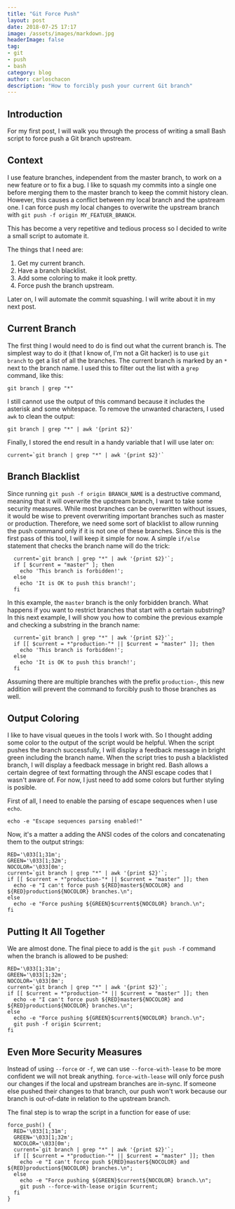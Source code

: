 ```yaml
---
title: "Git Force Push"
layout: post
date: 2018-07-25 17:17
image: /assets/images/markdown.jpg
headerImage: false
tag:
- git
- push
- bash
category: blog
author: carloschacon
description: "How to forcibly push your current Git branch"
---
```


## Introduction

For my first post, I will walk you through the process of writing a small Bash script to force push a Git branch upstream.

## Context

I use feature branches, independent from the master branch, to work on a new feature or to fix a bug.
I like to squash my commits into a single one before merging them to the master branch to keep the commit history clean.
However, this causes a conflict between my local branch and the upstream one. I can force push my local changes to overwrite 
the upstream branch with `git push -f origin MY_FEATUER_BRANCH`.

This has become a very repetitive and tedious process so I decided to write a small script to automate it.

The things that I need are:
1. Get my current branch.
2. Have a branch blacklist.
3. Add some coloring to make it look pretty.
4. Force push the branch upstream.


Later on, I will automate the commit squashing. I will write about it in my next post.

## Current Branch

The first thing I would need to do is find out what the current branch is. The simplest way to do it (that I know of, I'm not a Git hacker) is to use `git branch`
to get a list of all the branches.
The current branch is marked by an `*` next to the branch name. I used this to filter out the list with a `grep` command, like this:

```
git branch | grep "*"
```

I still cannot use the output of this command because it includes the asterisk and some whitespace. To remove the unwanted characters, I used `awk` to clean the output:

```
git branch | grep "*" | awk '{print $2}'

```

Finally, I stored the end result in a handy variable that I will use later on:

```
current=`git branch | grep "*" | awk '{print $2}'`
```

## Branch Blacklist

Since running `git push -f origin BRANCH_NAME` is a destructive command, meaning that it will overwrite the upstream branch, I want to take some security measures.
While most branches can be overwritten without issues, it would be wise to prevent overwriting important branches such as master or production.
Therefore, we need some sort of blacklist to allow running the push command only if it is not one of these branches. Since this is the first pass of this tool, I will keep it
simple for now. A simple `if/else` statement that checks the branch name will do the trick:

```
  current=`git branch | grep "*" | awk '{print $2}'`;
  if [ $current = "master" ]; then
    echo 'This branch is forbidden!';
  else
    echo 'It is OK to push this branch!';
  fi
```

In this example, the `master` branch is the only forbidden branch. What happens if you want to restrict branches that start with a certain substring?
In this next example, I will show you how to combine the previous example and checking a substring in the branch name:

```
  current=`git branch | grep "*" | awk '{print $2}'`;
  if [[ $current = *"production-"* || $current = "master" ]]; then
    echo 'This branch is forbidden!';
  else
    echo 'It is OK to push this branch!';
  fi
```

Assuming there are multiple branches with the prefix `production-`, this new addition will prevent the command to forcibly push to those branches as well.

## Output Coloring

I like to have visual queues in the tools I work with. So I thought adding some color to the output of the script would be helpful.
When the script pushes the branch successfully, I will display a feedback message in bright green including the branch name.
When the script tries to push a blacklisted branch, I will display a feedback message in bright red.
Bash allows a certain degree of text formatting through the ANSI escape codes that I wasn't aware of. For now, I just need to add some colors but further styling
is posible.

First of all, I need to enable the parsing of escape sequences when I use `echo`.

```
echo -e "Escape sequences parsing enabled!"
```

Now, it's a matter a adding the ANSI codes of the colors and concatenating them to the output strings:

```
RED='\033[1;31m';
GREEN='\033[1;32m';
NOCOLOR='\033[0m';
current=`git branch | grep "*" | awk '{print $2}'`;
if [[ $current = *"production-"* || $current = "master" ]]; then
  echo -e "I can't force push ${RED}master${NOCOLOR} and ${RED}production${NOCOLOR} branches.\n";
else
  echo -e "Force pushing ${GREEN}$current${NOCOLOR} branch.\n";
fi

```


## Putting It All Together

We are almost done. The final piece to add is the `git push -f` command when the branch is allowed to be pushed:

```
RED='\033[1;31m';
GREEN='\033[1;32m';
NOCOLOR='\033[0m';
current=`git branch | grep "*" | awk '{print $2}'`;
if [[ $current = *"production-"* || $current = "master" ]]; then
  echo -e "I can't force push ${RED}master${NOCOLOR} and ${RED}production${NOCOLOR} branches.\n";
else
  echo -e "Force pushing ${GREEN}$current${NOCOLOR} branch.\n";
  git push -f origin $current;
fi
```

## Even More Security Measures

Instead of using `--force` or `-f`, we can use `--force-with-lease` to be more confident we will not break anything.
`force-with-lease` will only force push our changes if the local and upstream branches are in-sync. If someone else pushed their changes to that branch,
our push won't work because our branch is out-of-date in relation to the upstream branch.

The final step is to wrap the script in a function for ease of use:


```
force_push() {
  RED='\033[1;31m';
  GREEN='\033[1;32m';
  NOCOLOR='\033[0m';
  current=`git branch | grep "*" | awk '{print $2}'`;
  if [[ $current = *"production-"* || $current = "master" ]]; then
    echo -e "I can't force push ${RED}master${NOCOLOR} and ${RED}production${NOCOLOR} branches.\n";
  else
    echo -e "Force pushing ${GREEN}$current${NOCOLOR} branch.\n";
    git push --force-with-lease origin $current;
  fi
}
```

